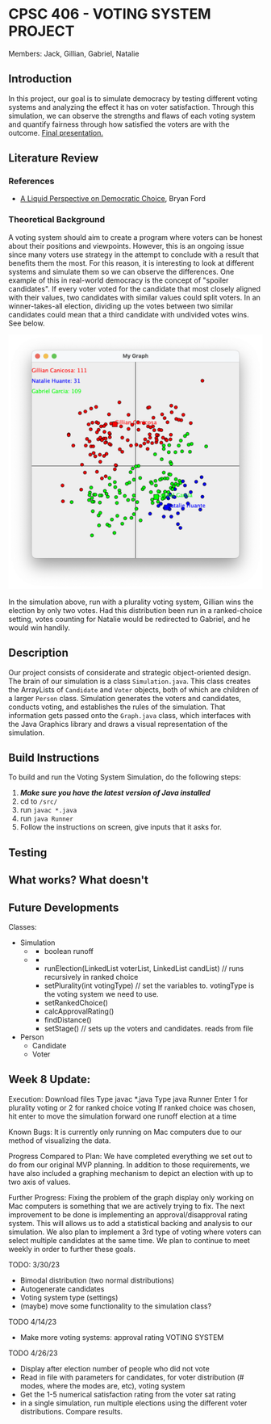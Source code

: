 # CPSC 406 - VOTING SYSTEM PROJECT
Members: Jack, Gillian, Gabriel, Natalie

## Introduction
In this project, our goal is to simulate democracy by testing different voting systems and analyzing the effect it has on voter satisfaction. Through this simulation, we can observe the strengths and flaws of each voting system and quantify fairness through how satisfied the voters are with the outcome.
[Final presentation.](https://docs.google.com/presentation/d/1lnj-1Q8w0nWQG3Lx8U_SRHHrw7u-Zu0Y/edit?usp=sharing&ouid=112817791602145407975&rtpof=true&sd=true)

## Literature Review
### References
* [A Liquid Perspective on Democratic Choice](https://bford.info/pub/soc/liquid/), Bryan Ford

### Theoretical Background
A voting system should aim to create a program where voters can be honest about their positions and viewpoints. However, this is an ongoing issue since many voters use strategy in the attempt to conclude with a result that benefits them the most. For this reason, it is interesting to look at different systems and simulate them so we can observe the differences. One example of this in real-world democracy is the concept of "spoiler candidates". If every voter voted for the candidate that most closely aligned with their values, two candidates with similar values could split voters. In an winner-takes-all election, dividing up the votes between two similar candidates could mean that a third candidate with undivided votes wins. See below.

![A voting graph showing two candidates near each other and one candidate opposite the two candidates.](images/voting-simulation2.png?raw=true "Simulation 2")

In the simulation above, run with a plurality voting system, Gillian wins the election by only two votes. Had this distribution been run in a ranked-choice setting, votes counting for Natalie would be redirected to Gabriel, and he would win handily.

## Description
Our project consists of considerate and strategic object-oriented design. The brain of our simulation is a class `Simulation.java`. This class creates the ArrayLists of `Candidate` and `Voter` objects, both of which are children of a larger `Person` class. Simulation generates the voters and candidates, conducts voting, and establishes the rules of the simulation. That information gets passed onto the `Graph.java` class, which interfaces with the Java Graphics library and draws a visual representation of the simulation.

## Build Instructions
To build and run the Voting System Simulation, do the following steps:
1. ***Make sure you have the latest version of Java installed***
2. cd to `/src/`
3. run `javac *.java`
4. run `java Runner`
5. Follow the instructions on screen, give inputs that it asks for.

## Testing

## What works? What doesn't

## Future Developments

Classes:

- Simulation
  - + boolean runoff
  - + 
    - runElection(LinkedList<Voter> voterList, LinkedList<Candidate> candList) // runs recursively in ranked choice
    - setPlurality(int votingType) // set the variables to. votingType is the voting system we need to use. 
    - setRankedChoice() 
    - calcApprovalRating()
    - findDistance()
    - setStage() // sets up the voters and candidates. reads from file
- Person
  - Candidate
  - Voter

## Week 8 Update: ##
Execution:
Download files
Type javac *.java
Type java Runner
Enter 1 for plurality voting or 2 for ranked choice voting
If ranked choice was chosen, hit enter to move the simulation forward one runoff election at a time

Known Bugs:
It is currently only running on Mac computers due to our method of visualizing the data.

Progress Compared to Plan:
We have completed everything we set out to do from our original MVP planning.  In addition to those requirements, we have also included a graphing mechanism to depict an election with up to two axis of values.

Further Progress:
Fixing the problem of the graph display only working on Mac computers is something that we are actively trying to fix.  The next improvement to be done is implementing an approval/disapproval rating system.  This will allows us to add a statistical backing and analysis to our simulation.  We also plan to implement a 3rd type of voting where voters can select multiple candidates at the same time.  We plan to continue to meet weekly in order to further these goals.


TODO: 3/30/23

- Bimodal distribution (two normal distributions)
- Autogenerate candidates
- Voting system type (settings)
- (maybe) move some functionality to the simulation class?


TODO 4/14/23

- Make more voting systems: approval rating VOTING SYSTEM


TODO 4/26/23
- Display after election number of people who did not vote
- Read in file with parameters for candidates, for voter distribution (# modes, where the modes are, etc), voting system
- Get the 1-5 numerical satisfaction rating from the voter sat rating
- in a single simulation, run multiple elections using the different voter distributions. Compare results.
